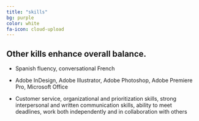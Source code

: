 ```yaml
---
title: "skills"
bg: purple
color: white
fa-icon: cloud-upload
---
```


## Other kills enhance overall balance.

- Spanish fluency, conversational French

- Adobe InDesign, Adobe Illustrator, Adobe Photoshop, Adobe Premiere Pro, Microsoft Office

- Customer service, organizational and prioritization skills, strong interpersonal and written communication skills, 
ability to meet deadlines, work both independently and in collaboration with others


<!-- So you've got a copy running and there's some new update? Let's update!

1. Checkout your github-pages branch
  - `git checkout gh-pages` for a standalone or existing page
  - `git checkout master` for a *username.github.io* page
2. run `git remote | grep -q "singlepage" || git remote add -t publish singlepage https://github.com/t413/SinglePaged.git` to be sure you have access to this repository (you can run this command at any time).
2. `git fetch singlepage` to fetch-in-place new changes.
3. Update to the new base (using merge)
    1. `git merge singlepage/publish`
4. You can alternatively update using rebase. This *rewrites history* (**bad**), but it is cleaner.
    1. `git rebase singlepage/publish` -->
